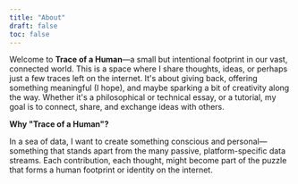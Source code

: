 ```yaml
---
title: "About"
draft: false
toc: false 
---
```

Welcome to **Trace of a Human**—a small but intentional footprint in our vast, connected world. This is a space where I share thoughts, ideas, or perhaps just a few traces left on the internet. It's about giving back, offering something meaningful (I hope), and maybe sparking a bit of creativity along the way. Whether it's a philosophical or technical essay, or a tutorial, my goal is to connect, share, and exchange ideas with others.

**Why "Trace of a Human"?**

In a sea of data, I want to create something conscious and personal—something that stands apart from the many passive, platform-specific data streams. Each contribution, each thought, might become part of the puzzle that forms a human footprint or identity on the internet.
